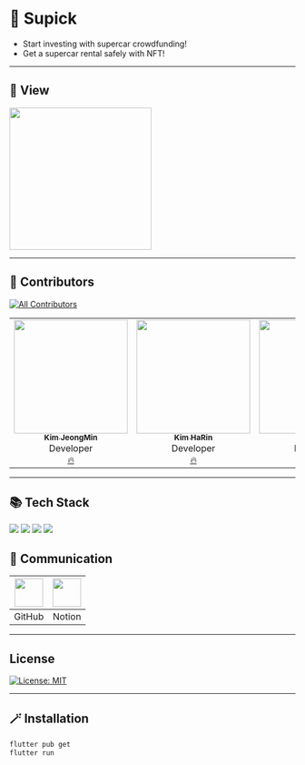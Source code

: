 # 🌟 Supick
* Start investing with supercar crowdfunding!
* Get a supercar rental safely with NFT!
---

## 🔮 View
<img width="250" alt="" src="">

---

## 💫 Contributors
[![All Contributors](https://img.shields.io/badge/all_contributors-6-orange.svg?style=flat-square)](#contributors-)
<table>
  <tr>
    <td align="center"><a href="https://github.com/JMsuper"><img src="https://avatars.githubusercontent.com/u/80041449?v=4?s=200" width="200px;" alt=""/><br /><sub><b>Kim JeongMin</b></sub></a><br />Developer<br/><a href="https://github.com/https-github-com-Juneks/SuperCarNFT/commits?author=JMsuper" title="Documentation">🔥</a></td>
    <td align="center"><a href="https://github.com/rineeee"><img src="https://avatars.githubusercontent.com/u/62981406?v=4?s=200" width="200px;" alt=""/><br /><sub><b>Kim HaRin</b></sub></a><br />Developer<br /><a href="https://github.com/https-github-com-Juneks/SuperCarNFT/commits?author=rineeee" title="Documentation">🔥</a></td>
    <td align="center"><a href="https://github.com/hen-ni"><img src="https://avatars.githubusercontent.com/u/90090783?v=4?s=200" width="200px;" alt=""/><br /><sub><b>Kim HaeIn</b></sub></a><br />Developer<br /><a href="https://github.com/https-github-com-Juneks/SuperCarNFT/commits?author=hen-ni" title="Documentation">🔥</a></td>
     <td align="center"><a href="https://github.com/do-zeroo"><img src="https://avatars.githubusercontent.com/u/111207503?v=4?s=200" width="200px;" alt=""/><br /><sub><b>Kwon DoYoung</b></sub></a><br />Project Manager<br /><a href="https://github.com/https-github-com-Juneks/SuperCarNFT/commits?author=do-zeroo" title="Documentation">🔥</a></td>
     <td align="center"><a href="https://github.com/chaellllrin"><img src="https://avatars.githubusercontent.com/u/111208402?v=4?s=200" width="200px;" alt=""/><br /><sub><b>Kim ChaeRin</b></sub></a><br />Project Manager<br /><a href="https://github.com/https-github-com-Juneks/SuperCarNFT/commits?author=chaellllrin" title="Documentation">🔥</a></td>
    <td align="center"><a href="https://github.com/Asnow15821"><img src="https://avatars.githubusercontent.com/u/111207610?v=4?s=200" width="200px;" alt=""/><br /><sub><b>Kwon Soonho</b></sub></a><br />Project Manager<br /><a href="https://github.com/https-github-com-Juneks/SuperCarNFT/commits?author=Asnow15821" title="Documentation">🔥</a></td>
     
</table>


---


## 📚 Tech Stack
 <a href="#"><img src="https://img.shields.io/badge/Flutter-F7DF1E?style=flat&logo=Flutter&logoColor=black"/></a>
<a href="#"><img src="https://img.shields.io/badge/MetaMask-FF9A00?style=flat&logo=metamask&logoColor=black"/></a>
<a href="#"><img src="https://img.shields.io/badge/IPFS-65C2CB?style=flat&logo=IPFS&logoColor=black"/></a>
<a href="#"><img src="https://img.shields.io/badge/Infura-FF4D00?style=flat&logo=infura&logoColor=black"/></a>




## 🌈 Communication

|<img width= 50 src="https://i.imgur.com/Ap8neHw.png">| <img width= 50 src="https://i.imgur.com/jrN40gS.jpg">    |
| :---------------------------------------------------: | :---------------------------------------------------: |
|                        GitHub                     |                        Notion                         |     


---

## License
[![License: MIT](https://img.shields.io/badge/License-MIT-skyblue.svg)](https://opensource.org/licenses/MIT)

---

## 🪄 Installation

```sh
flutter pub get
flutter run
```



